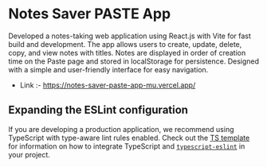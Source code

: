 # Notes Saver PASTE App

Developed a notes-taking web application using React.js with Vite for fast build and development. The app allows users to create, update, delete, copy, and view notes with titles. Notes are displayed in order of creation time on the Paste page and stored in localStorage for persistence. Designed with a simple and user-friendly interface for easy navigation.

- Link :- https://notes-saver-paste-app-mu.vercel.app/
## Expanding the ESLint configuration

If you are developing a production application, we recommend using TypeScript with type-aware lint rules enabled. Check out the [TS template](https://github.com/vitejs/vite/tree/main/packages/create-vite/template-react-ts) for information on how to integrate TypeScript and [`typescript-eslint`](https://typescript-eslint.io) in your project.

